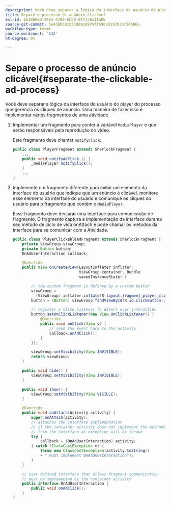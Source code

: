 ```yaml
---
description: Você deve separar a lógica da interface do usuário do player do processo que gerencia os cliques de anúncio. Uma maneira de fazer isso é implementar vários fragmentos de uma atividade.
title: Separe o processo de anúncio clicável
exl-id: 6519b8ed-2963-4708-bbb9-8ff178c1fa86
source-git-commit: be43bbbd1051886c8979ff590a3197b2a7249b6a
workflow-type: tm+mt
source-wordcount: '143'
ht-degree: 0%

---
```


# Separe o processo de anúncio clicável{#separate-the-clickable-ad-process}

Você deve separar a lógica da interface do usuário do player do processo que gerencia os cliques de anúncio. Uma maneira de fazer isso é implementar vários fragmentos de uma atividade.

1. Implementar um fragmento para conter a variável `MediaPlayer` e que serão responsáveis pela reprodução do vídeo.

   Este fragmento deve chamar `notifyClick`.

   ```java
   public class PlayerFragment extends SherlockFragment { 
       ... 
       public void notifyAdClick () { 
           _mediaPlayer.notifyClick(); 
       } 
       ... 
   } 
   ```

1. Implemente um fragmento diferente para exibir um elemento da interface do usuário que indique que um anúncio é clicável, monitore esse elemento da interface do usuário e comunique os cliques do usuário para o fragmento que contém o `MediaPlayer`.

   Esse fragmento deve declarar uma interface para comunicação de fragmento. O fragmento captura a implementação da interface durante seu método de ciclo de vida onAttach e pode chamar os métodos da interface para se comunicar com a Atividade.

   ```java
   public class PlayerClickableAdFragment extends SherlockFragment { 
       private ViewGroup viewGroup; 
       private Button button; 
       OnAdUserInteraction callback; 
   
       @Override 
       public View onCreateView(LayoutInflater inflater,  
                                ViewGroup container, Bundle 
                                savedInstanceState) { 
   
           // the custom fragment is defined by a custom button 
           viewGroup =  
             (ViewGroup) inflater.inflate(R.layout.fragment_player_clickable_ad, container, false); 
           button = (Button) viewGroup.findViewById(R.id.clickButton); 
   
           // register a click listener to detect user interaction 
           button.setOnClickListener(new View.OnClickListener() { 
               @Override 
               public void onClick(View v) { 
                   // send the event back to the activity 
                   callback.onAdClick(); 
               } 
           }); 
   
           viewGroup.setVisibility(View.INVISIBLE); 
           return viewGroup; 
       } 
   
       public void hide() { 
           viewGroup.setVisibility(View.INVISIBLE); 
       } 
   
       public void show() { 
           viewGroup.setVisibility(View.VISIBLE);  
       } 
   
       @Override 
       public void onAttach(Activity activity) { 
           super.onAttach(activity); 
           // attaches the interface implementation 
           // if the container activity does not implement the methods  
           // from the interface an exception will be thrown 
           try { 
               callback = (OnAdUserInteraction) activity; 
           } catch (ClassCastException e) { 
               throw new ClassCastException(activity.toString() 
               + " must implement OnAdUserInteraction"); 
           }  
       } 
   
       // user defined interface that allows fragment communication 
       // must be implemented by the container activity 
       public interface OnAdUserInteraction { 
           public void onAdClick(); 
       } 
   } 
   ```
